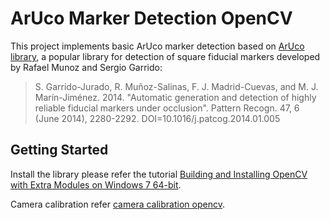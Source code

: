 # ArUco Marker Detection OpenCV

This project implements basic ArUco marker detection based on [ArUco library](http://www.uco.es/investiga/grupos/ava/node/26), a popular library for detection of square fiducial markers developed by Rafael Munoz and Sergio Garrido:

> S. Garrido-Jurado, R. Muñoz-Salinas, F. J. Madrid-Cuevas, and M. J. Marín-Jiménez. 2014. "Automatic generation and detection of highly reliable fiducial markers under occlusion". Pattern Recogn. 47, 6 (June 2014), 2280-2292. DOI=10.1016/j.patcog.2014.01.005

## Getting Started

Install the library please refer the tutorial [Building and Installing OpenCV with Extra Modules on Windows 7 64-bit](https://putuyuwono.wordpress.com/2015/04/23/building-and-installing-opencv-3-0-on-windows-7-64-bit/).

Camera calibration refer [camera calibration opencv](https://github.com/yaoli90/camera-calibration-opencv).
